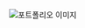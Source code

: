 <!-- <h1>어플리케이션 인복</h1>
<h3>&#8226; 하나의 서비스를 온전히 혼자서 만들어 보는 프로젝트</h3>
<h3>&#8226; 고민상담 어플리케이션</h3>
<body> 
    <h3>전체구성</h3>
    <img src="Section 1.png" alt="전체 구성">
    <ul>
        <li>고민 포스트</li>
        <li>고민 작성</li>
        <li>대화방 목록</li>
        <li>1:1 채팅</li>
        <li>유저 랭킹</li>
        <li>유저 정보</li>
    </ul>
    <hr>
    <h3>사용기술과 이유</h3>
    <ul>
        <li><b>MVVM</b> : 이전 프로젝트에서 ViewController의 비중이 너무 커져서 다른 방법을 찾다 선택함</li>
        <li><b>Code-base UI</b> : 스토리보드는 협업이 불편하다고 생각하여 선호되지 않았음</li>
        <li><b>UIKit</b> : SwiftUI의 정보보다 UIKit의 정보가 많아 처음 학습하기에 UIKit이 유리해보였음</li>
        <li><b>snapKit</b> : AutoLayout 코드의 가독성을 위해서</li>
        <li><b>realmDB</b> : 대화 내용을 저장하기 위한 DB</li>
        <li><b>Alamofire</b> : 서버와 통신할때의 코드 가독성을 위해서</li>
        <li><b>rabbitMQ</b> : 유저간 채팅을 주고받기 위해 기능을 구상한 것을 똑같이 제공 해주길래 사용</li>
    </ul>
    <ul>
        <li><b>aws EC2 & RDS</b> : 24시간 서비스를 제공하는 서버를 위해서 아마존 서버를 대여함(집 인터넷이 불안정)</li>
        <li><b>Flask</b> : 백엔드보다 프론트 엔드에 힘을 쏟고싶어서 만들기 쉬워보이는 Flask 선택</li>
    </ul>
    <ul>
        <li><b>Figma</b> : 사전 디자인이 없으면 개발하면서 디자인을 해야해서 흐름이 계속해서 막힌다 생각하여, 사전디자인을 진행했고.
        협업에 Figma가 많이 쓰인다하여 미리 사용해보자는 마음에 선택
        </li>
    </ul>
    <hr>
    <h3>코드 구성</h3>
    <img src="Code.jpg" alt="코드 구성">
    <h5>서버와의 통신 횟수를 줄이기 위해 help_VC에서 가져온 유저 정보와 게시글 정보를 VC간에 계속 전달해주었음.</h5>
    <h3>채팅 시스템(Rxswift없이 반응형 프로그래밍)</h3>
    <ul>
        <li>RabbitMQ를 사용하여 메세지를 주고 받는 기능을 구현</li>
        <li>Talk ViewController에서 메세지를 받으면 RealmDB에 저장</li>
        <li>Chat ViewController에서 RealmDB Notification으로 Observing 하여 데이터의 변화를 알아챈다.</li>
        <li>Chat View의 테이블뷰에 추가된 데이터 row를 추가한다.</li>
    </ul>
    <img src="Chatting system.jpg" alt="채팅 시트템">
</body> -->
 <img src="Inbok portfolio.png" alt="포트폴리오 이미지">

